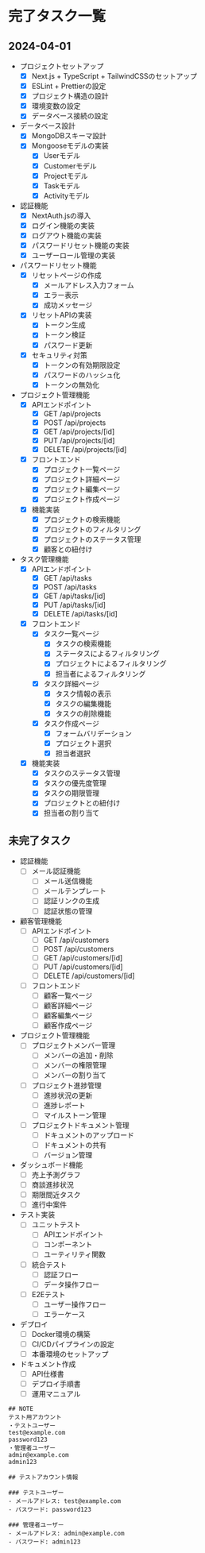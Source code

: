 # 完了タスク一覧

## 2024-04-01
- プロジェクトセットアップ
  - [x] Next.js + TypeScript + TailwindCSSのセットアップ
  - [x] ESLint + Prettierの設定
  - [x] プロジェクト構造の設計
  - [x] 環境変数の設定
  - [x] データベース接続の設定

- データベース設計
  - [x] MongoDBスキーマ設計
  - [x] Mongooseモデルの実装
    - [x] Userモデル
    - [x] Customerモデル
    - [x] Projectモデル
    - [x] Taskモデル
    - [x] Activityモデル

- 認証機能
  - [x] NextAuth.jsの導入
  - [x] ログイン機能の実装
  - [x] ログアウト機能の実装
  - [x] パスワードリセット機能の実装
  - [x] ユーザーロール管理の実装

- パスワードリセット機能
  - [x] リセットページの作成
    - [x] メールアドレス入力フォーム
    - [x] エラー表示
    - [x] 成功メッセージ
  - [x] リセットAPIの実装
    - [x] トークン生成
    - [x] トークン検証
    - [x] パスワード更新
  - [x] セキュリティ対策
    - [x] トークンの有効期限設定
    - [x] パスワードのハッシュ化
    - [x] トークンの無効化

- プロジェクト管理機能
  - [x] APIエンドポイント
    - [x] GET /api/projects
    - [x] POST /api/projects
    - [x] GET /api/projects/[id]
    - [x] PUT /api/projects/[id]
    - [x] DELETE /api/projects/[id]
  - [x] フロントエンド
    - [x] プロジェクト一覧ページ
    - [x] プロジェクト詳細ページ
    - [x] プロジェクト編集ページ
    - [x] プロジェクト作成ページ
  - [x] 機能実装
    - [x] プロジェクトの検索機能
    - [x] プロジェクトのフィルタリング
    - [x] プロジェクトのステータス管理
    - [x] 顧客との紐付け

- タスク管理機能
  - [x] APIエンドポイント
    - [x] GET /api/tasks
    - [x] POST /api/tasks
    - [x] GET /api/tasks/[id]
    - [x] PUT /api/tasks/[id]
    - [x] DELETE /api/tasks/[id]
  - [x] フロントエンド
    - [x] タスク一覧ページ
      - [x] タスクの検索機能
      - [x] ステータスによるフィルタリング
      - [x] プロジェクトによるフィルタリング
      - [x] 担当者によるフィルタリング
    - [x] タスク詳細ページ
      - [x] タスク情報の表示
      - [x] タスクの編集機能
      - [x] タスクの削除機能
    - [x] タスク作成ページ
      - [x] フォームバリデーション
      - [x] プロジェクト選択
      - [x] 担当者選択
  - [x] 機能実装
    - [x] タスクのステータス管理
    - [x] タスクの優先度管理
    - [x] タスクの期限管理
    - [x] プロジェクトとの紐付け
    - [x] 担当者の割り当て

## 未完了タスク
- 認証機能
  - [ ] メール認証機能
    - [ ] メール送信機能
    - [ ] メールテンプレート
    - [ ] 認証リンクの生成
    - [ ] 認証状態の管理

- 顧客管理機能
  - [ ] APIエンドポイント
    - [ ] GET /api/customers
    - [ ] POST /api/customers
    - [ ] GET /api/customers/[id]
    - [ ] PUT /api/customers/[id]
    - [ ] DELETE /api/customers/[id]
  - [ ] フロントエンド
    - [ ] 顧客一覧ページ
    - [ ] 顧客詳細ページ
    - [ ] 顧客編集ページ
    - [ ] 顧客作成ページ

- プロジェクト管理機能
  - [ ] プロジェクトメンバー管理
    - [ ] メンバーの追加・削除
    - [ ] メンバーの権限管理
    - [ ] メンバーの割り当て
  - [ ] プロジェクト進捗管理
    - [ ] 進捗状況の更新
    - [ ] 進捗レポート
    - [ ] マイルストーン管理
  - [ ] プロジェクトドキュメント管理
    - [ ] ドキュメントのアップロード
    - [ ] ドキュメントの共有
    - [ ] バージョン管理

- ダッシュボード機能
  - [ ] 売上予測グラフ
  - [ ] 商談進捗状況
  - [ ] 期限間近タスク
  - [ ] 進行中案件

- テスト実装
  - [ ] ユニットテスト
    - [ ] APIエンドポイント
    - [ ] コンポーネント
    - [ ] ユーティリティ関数
  - [ ] 統合テスト
    - [ ] 認証フロー
    - [ ] データ操作フロー
  - [ ] E2Eテスト
    - [ ] ユーザー操作フロー
    - [ ] エラーケース

- デプロイ
  - [ ] Docker環境の構築
  - [ ] CI/CDパイプラインの設定
  - [ ] 本番環境のセットアップ

- ドキュメント作成
  - [ ] API仕様書
  - [ ] デプロイ手順書
  - [ ] 運用マニュアル

~~~~~~~~~~~~~~~~~~~~~
## NOTE
テスト用アカウント
・テストユーザー
test@example.com
password123
・管理者ユーザー
admin@example.com
admin123

## テストアカウント情報

### テストユーザー
- メールアドレス: test@example.com
- パスワード: password123

### 管理者ユーザー
- メールアドレス: admin@example.com
- パスワード: admin123
